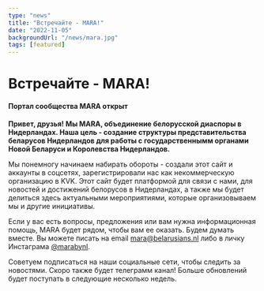 ```yaml
---
type: "news"
title: "Встречайте - MARA!"
date: "2022-11-05"
backgroundUrl: "/news/mara.jpg"
tags: [featured]
---
```


# Встречайте - MARA!
#### Портал сообщества MARA открыт

**Привет, друзья! Мы MARA, объединение белорусской диаспоры в Нидерландах. Наша цель - создание структуры представительства беларусов Нидерландов для работы с государственнымм органами Новой Беларуси и Королевства Нидерландов.**

Мы понемногу начинаем набирать обороты - создали этот сайт и аккаунты в соцсетях, зарегистрировали нас как некоммерческую организацию в KVK. Этот сайт будет платформой для связи с нами, для новостей и достижений белорусов в Нидерландах, а также мы будет делиться здесь актуальными мероприятиями, которые организовываем мы и другие инициативы.

Если у вас есть вопросы, предложения или вам нужна информационная помощь, MARA будет рядом, чтобы вам ее оказать. Будем думать вместе. Вы можете писать на email [mara@belarusians.nl](mailto:mara@belarusians.nl) либо в личку Инстаграма [@marabynl](https://www.instagram.com/marabynl/).

Советуем подписаться на наши социальные сети, чтобы следить за новостями. Скоро также будет телеграмм канал! Больше обновлений будет поступать в следующие несколько недель.
